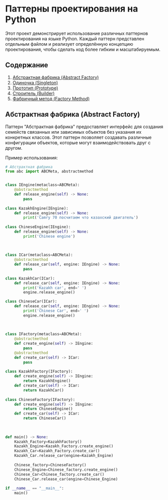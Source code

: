 # Паттерны проектирования на Python

Этот проект демонстрирует использование различных паттернов проектирования на языке Python. Каждый паттерн представлен отдельным файлом и реализует определённую концепцию проектирования, чтобы сделать код более гибким и масштабируемым.

## Содержание

1. [Абстрактная фабрика (Abstract Factory)](#абстрактная-фабрика-abstract-factory)
2. [Одиночка (Singleton)](#одиночка-singleton)
3. [Прототип (Prototype)](#прототип-prototype)
4. [Строитель (Builder)](#строитель-builder)
5. [Фабричный метод (Factory Method)](#фабричный-метод-factory-method)

## Абстрактная фабрика (Abstract Factory)

Паттерн "Абстрактная фабрика" предоставляет интерфейс для создания семейств связанных или зависимых объектов без указания их конкретных классов. Этот паттерн позволяет создавать различные конфигурации объектов, которые могут взаимодействовать друг с другом.

Пример использования:
```python
# Абстрактная фабрика
from abc import ABCMeta, abstractmethod


class IEngine(metaclass=ABCMeta):
    @abstractmethod
    def release_engine(self) -> None:
        pass
    
class KazakhEngine(IEngine):
    def release_engine(self) -> None:
        print('Camry 70 посчитаем что казахский двигатель')
        
class ChineseEngine(IEngine):
    def release_engine(self) -> None:
        print('Chinese engine')
        
        
        
class ICar(metaclass=ABCMeta):
    @abstractmethod
    def release_car(self, engine: IEngine) -> None:
        pass
    
class KazakhCar(ICar):
    def release_car(self, engine: IEngine) -> None:
        print('Kazakh car', end=' ')
        engine.release_engine()

class ChineseCar(ICar):
    def release_car(self, engine: IEngine) -> None:
        print('Chinese Car', end=' ')
        engine.release_engine()
       
       
       
class IFactory(metaclass=ABCMeta):
    @abstractmethod
    def create_engine(self) -> IEngine:
        pass
    @abstractmethod
    def create_car(self) -> ICar:
        pass
    
class KazakhFactory(IFactory):
    def create_engine(self) -> IEngine:
        return KazakhEngine()
    def create_car(self) -> ICar:
        return KazakhCar()
    
class ChineseFactory(IFactory):
    def create_engine(self) -> IEngine:
        return ChineseEngine()
    def create_car(self) -> ICar:
        return ChineseCar()
 
 
 
def main() -> None:
    Kazakh_Factory=KazakhFactory()
    Kazakh_Engine=Kazakh_Factory.create_engine()
    Kazakh_Car=Kazakh_Factory.create_car()
    Kazakh_Car.release_car(engine=Kazakh_Engine)
    
    Chinese_factory=ChineseFactory()
    Chinese_Engine=Chinese_factory.create_engine()
    Chinese_Car=Chinese_factory.create_car()
    Chinese_Car.release_car(engine=Chinese_Engine)
    
if __name__ == "__main__":
    main()

